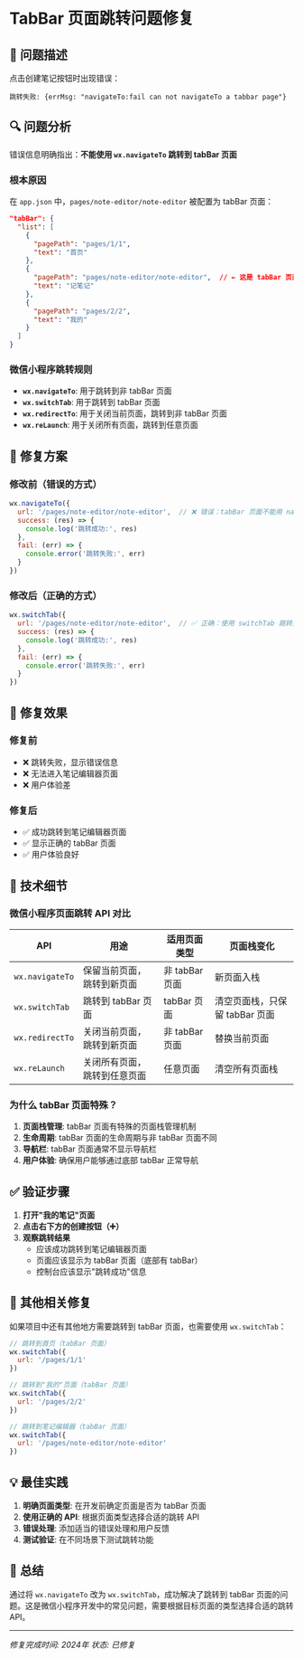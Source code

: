 # TabBar 页面跳转问题修复

## 🐛 问题描述

点击创建笔记按钮时出现错误：
```
跳转失败: {errMsg: "navigateTo:fail can not navigateTo a tabbar page"}
```

## 🔍 问题分析

错误信息明确指出：**不能使用 `wx.navigateTo` 跳转到 tabBar 页面**

### 根本原因
在 `app.json` 中，`pages/note-editor/note-editor` 被配置为 tabBar 页面：

```json
"tabBar": {
  "list": [
    {
      "pagePath": "pages/1/1",
      "text": "首页"
    },
    {
      "pagePath": "pages/note-editor/note-editor",  // ← 这是 tabBar 页面
      "text": "记笔记"
    },
    {
      "pagePath": "pages/2/2",
      "text": "我的"
    }
  ]
}
```

### 微信小程序跳转规则
- **`wx.navigateTo`**: 用于跳转到非 tabBar 页面
- **`wx.switchTab`**: 用于跳转到 tabBar 页面
- **`wx.redirectTo`**: 用于关闭当前页面，跳转到非 tabBar 页面
- **`wx.reLaunch`**: 用于关闭所有页面，跳转到任意页面

## 🔧 修复方案

### 修改前（错误的方式）
```javascript
wx.navigateTo({
  url: '/pages/note-editor/note-editor',  // ❌ 错误：tabBar 页面不能用 navigateTo
  success: (res) => {
    console.log('跳转成功:', res)
  },
  fail: (err) => {
    console.error('跳转失败:', err)
  }
})
```

### 修改后（正确的方式）
```javascript
wx.switchTab({
  url: '/pages/note-editor/note-editor',  // ✅ 正确：使用 switchTab 跳转到 tabBar 页面
  success: (res) => {
    console.log('跳转成功:', res)
  },
  fail: (err) => {
    console.error('跳转失败:', err)
  }
})
```

## 📱 修复效果

### 修复前
- ❌ 跳转失败，显示错误信息
- ❌ 无法进入笔记编辑器页面
- ❌ 用户体验差

### 修复后
- ✅ 成功跳转到笔记编辑器页面
- ✅ 显示正确的 tabBar 页面
- ✅ 用户体验良好

## 🎯 技术细节

### 微信小程序页面跳转 API 对比

| API | 用途 | 适用页面类型 | 页面栈变化 |
|-----|------|-------------|-----------|
| `wx.navigateTo` | 保留当前页面，跳转到新页面 | 非 tabBar 页面 | 新页面入栈 |
| `wx.switchTab` | 跳转到 tabBar 页面 | tabBar 页面 | 清空页面栈，只保留 tabBar 页面 |
| `wx.redirectTo` | 关闭当前页面，跳转到新页面 | 非 tabBar 页面 | 替换当前页面 |
| `wx.reLaunch` | 关闭所有页面，跳转到任意页面 | 任意页面 | 清空所有页面栈 |

### 为什么 tabBar 页面特殊？
1. **页面栈管理**: tabBar 页面有特殊的页面栈管理机制
2. **生命周期**: tabBar 页面的生命周期与非 tabBar 页面不同
3. **导航栏**: tabBar 页面通常不显示导航栏
4. **用户体验**: 确保用户能够通过底部 tabBar 正常导航

## ✅ 验证步骤

1. **打开"我的笔记"页面**
2. **点击右下方的创建按钮（➕）**
3. **观察跳转结果**
   - 应该成功跳转到笔记编辑器页面
   - 页面应该显示为 tabBar 页面（底部有 tabBar）
   - 控制台应该显示"跳转成功"信息

## 🔧 其他相关修复

如果项目中还有其他地方需要跳转到 tabBar 页面，也需要使用 `wx.switchTab`：

```javascript
// 跳转到首页（tabBar 页面）
wx.switchTab({
  url: '/pages/1/1'
})

// 跳转到"我的"页面（tabBar 页面）
wx.switchTab({
  url: '/pages/2/2'
})

// 跳转到笔记编辑器（tabBar 页面）
wx.switchTab({
  url: '/pages/note-editor/note-editor'
})
```

## 💡 最佳实践

1. **明确页面类型**: 在开发前确定页面是否为 tabBar 页面
2. **使用正确的 API**: 根据页面类型选择合适的跳转 API
3. **错误处理**: 添加适当的错误处理和用户反馈
4. **测试验证**: 在不同场景下测试跳转功能

## 🎉 总结

通过将 `wx.navigateTo` 改为 `wx.switchTab`，成功解决了跳转到 tabBar 页面的问题。这是微信小程序开发中的常见问题，需要根据目标页面的类型选择合适的跳转 API。

---

*修复完成时间: 2024年*
*状态: 已修复*

